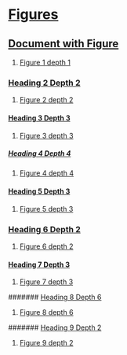 # [Figures](#figures)

  
## [Document with Figure](#document-with-figure)  
  
1.  [Figure 1 depth 1][1]  
  
### [Heading 2 Depth 2](#heading-2-depth-2)  
  
1.  [Figure 2 depth 2][2]  
  
#### [Heading 3 Depth 3](#heading-3-depth-3)  
  
1.  [Figure 3 depth 3][3]  
  
##### [Heading 4 Depth 4](#heading-4-depth-4)  
  
1.  [Figure 4 depth 4][4]  
  
#### [Heading 5 Depth 3](#heading-5-depth-3)  
  
1.  [Figure 5 depth 3][5]  
  
### [Heading 6 Depth 2](#heading-6-depth-2)  
  
1.  [Figure 6 depth 2][6]  
  
#### [Heading 7 Depth 3](#heading-7-depth-3)  
  
1.  [Figure 7 depth 3][7]  
  
####### [Heading 8 Depth 6](#heading-8-depth-6)  
  
1.  [Figure 8 depth 6][8]  
  
####### [Heading 9 Depth 2](#heading-9-depth-2)  
  
1.  [Figure 9 depth 2][9]  


[1]: ./document-figures.md#figure-1-depth-1 "Figure 1 depth 1"

[2]: ./document-figures.md#figure-2-depth-2 "Figure 2 depth 2"

[3]: ./document-figures.md#figure-3-depth-3 "Figure 3 depth 3"

[4]: ./document-figures.md#figure-4-depth-4 "Figure 4 depth 4"

[5]: ./document-figures.md#figure-5-depth-3 "Figure 5 depth 3"

[6]: ./document-figures.md#figure-6-depth-2 "Figure 6 depth 2"

[7]: ./document-figures.md#figure-7-depth-3 "Figure 7 depth 3"

[8]: ./document-figures.md#figure-8-depth-6 "Figure 8 depth 6"

[9]: ./document-figures.md#figure-9-depth-2 "Figure 9 depth 2"
